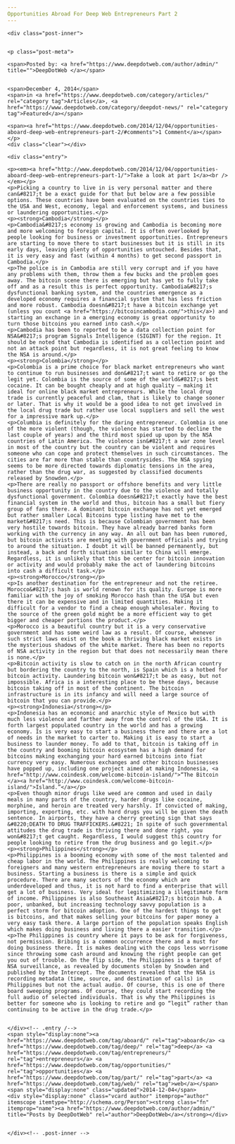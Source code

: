 ```yaml
---
Opportunities Abroad For Deep Web Entrepreneurs Part 2
---
```

<article class="post-listing post-7056 post type-post status-publish format-standard has-post-thumbnail hentry category-deepdot-news tag-aboard tag-deep tag-entrepreneurs tag-opportunities tag-part tag-web">
    
    <div class="post-inner">
    
    
    <p class="post-meta">
    
    <span>Posted by: <a href="https://www.deepdotweb.com/author/admin/" title="">DeepDotWeb </a></span>
    
    
    <span>December 4, 2014</span>
    <span>in <a href="https://www.deepdotweb.com/category/articles/" rel="category tag">Articles</a>, <a href="https://www.deepdotweb.com/category/deepdot-news/" rel="category tag">Featured</a></span>
    
    <span><a href="https://www.deepdotweb.com/2014/12/04/opportunities-aboard-deep-web-entrepreneurs-part-2/#comments">1 Comment</a></span>
    </p>
    <div class="clear"></div>
    
    <div class="entry">
    
    <p><em><a href="http://www.deepdotweb.com/2014/12/04/opportunities-aboard-deep-web-entrepreneurs-part-1/">Take a look at part 1</a><br />
    </em></p>
    <p>Picking a country to live in is very personal matter and there can&#8217;t be a exact guide for that but below are a few possible options. These countries have been evaluated on the countries ties to the USA and West, economy, legal and enforcement systems, and business or laundering opportunities.</p>
    <p><strong>Cambodia</strong></p>
    <p>Cambodia&#8217;s economy is growing and Cambodia is becoming more and more welcoming to foreign capital. It is often overlooked by people looking for business or investment opportunities. Entrepreneurs are starting to move there to start businesses but it is still in its early days, leaving plenty of opportunities untouched. Besides that, it is very easy and fast (within 4 months) to get second passport in Cambodia.</p>
    <p>The police is in Cambodia are still very corrupt and if you have any problems with them, throw them a few bucks and the problem goes away. The bitcoin scene there is emerging but has yet to fully take off and as a result this is perfect opportunity. Cambodia&#8217;s dysfunctional banking system, and the countries emergence as a developed economy requires a financial system that has less friction and more robust. Cambodia doesn&#8217;t have a bitcoin exchange yet (unless you count <a href="https://bitcoincambodia.com/">this</a>) and starting an exchange in a emerging economy is great opportunity to turn those bitcoins you earned into cash.</p>
    <p>Cambodia has been to reported to be a data collection point for NSA&#8217;s program Signals Intelligence (SIGINT) for the region. It should be noted that Cambodia is identified as a collection point and not an attack point but regardless, it is not great feeling to know the NSA is around.</p>
    <p><strong>Colombia</strong></p>
    <p>Colombia is a prime choice for black market entrepreneurs who want to continue to run businesses and don&#8217;t want to retire or go the legit yet. Colombia is the source of some of the world&#8217;s best cocaine. It can be bought cheaply and at high quality – making it ideal for online black market entrepreneurs. While the local drug trade is currently peaceful and clam, that is likely to change sooner or later. That is why it would be a good idea to not get involved in the local drug trade but rather use local suppliers and sell the west for a impressive mark up.</p>
    <p>Columbia is definitely for the daring entrepreneur. Colombia is one of the more violent (though, the violence has started to decline the last couple of years) and the third most spied up upon by the NSA countries of Latin America. The violence isn&#8217;t a war zone level in most of the country but the country can be violent and requires someone who can cope and protect themselves in such circumstances. The cities are far more than stable than countrysides. The NSA spying seems to be more directed towards diplomatic tensions in the area, rather than the drug war, as suggested by classified documents released by Snowden.</p>
    <p>There are really no passport or offshore benefits and very little business opportunity in the country due to the violence and totally dysfunctional government. Colombia doesn&#8217;t exactly have the best financial system in the world and thus, bitcoin has a small but fiery group of fans there. A dominant bitcoin exchange has not yet emerged but rather smaller Local Bitcoins type listing have met to the market&#8217;s need. This is because Colombian government has been very hostile towards bitcoin. They have already barred banks form working with the currency in any way. An all out ban has been rumored, but bitcoin activists are meeting with government officials and trying to around the situation. I doubt it will be banned permanently, but instead, a back and forth situation similar to China will emerge. Regardless, it is unlikely that this be center for bitcoin innovation or activity and would probably make the act of laundering bitcoins into cash a difficult task.</p>
    <p><strong>Morocco</strong></p>
    <p>Is another destination for the entrepreneur and not the retiree. Morocco&#8217;s hash is world renown for its quality. Europe is more familiar with the joy of smoking Morocco hash than the USA but even there it can be expensive and in limited quantities. Making it difficult for a vendor to find a cheap enough wholesaler. Moving to the source of the green gold might be a more efficient way to get bigger and cheaper portions the product.</p>
    <p>Morocco is a beautiful country but it is a very conservative government and has some weird law as a result. Of course, whenever such strict laws exist on the book a thriving black market exists in the mysterious shadows of the white market. There has been no reports of NSA activity in the region but that does not necessarily mean there is none.</p>
    <p>Bitcoin activity is slow to catch on in the north African country but bordering the country to the north, is Spain which is a hotbed for bitcoin activity. Laundering bitcoin won&#8217;t be as easy, but not impossible. Africa is a interesting place to be these days, because bitcoin taking off in most of the continent. The bitcoin infrastructure is in its infancy and will need a large source of bitcoin that you can provide.</p>
    <p><strong>Indonesia</strong></p>
    <p>Indonesia has an economic and anarchic style of Mexico but with much less violence and farther away from the control of the USA. It is forth largest populated country in the world and has a growing economy. Is is very easy to start a business there and there are a lot of needs in the market to carter to. Making it is easy to start a business to launder money. To add to that, bitcoin is taking off in the country and booming bitcoin ecosystem has a high demand for bitcoins making exchanging your hard earned bitcoins into fiat currency very easy. Numerous exchanges and other bitcoin businesses have popped up, including one project aimed at making Indonesia, <a href="http://www.coindesk.com/welcome-bitcoin-island/">“The Bitcoin </a><a href="http://www.coindesk.com/welcome-bitcoin-island/">Island.”</a></p>
    <p>Even though minor drugs like weed are common and used in daily meals in many parts of the country, harder drugs like cocaine, morphine, and heroin are treated very harshly. If convicted of making, importing, exporting, etc. with hard drugs you will be given the death sentence. In airports, they have a cherry greeting sign that says &#8220;DEATH TO DRUG TRAFFICKERS.&#8221; In spite of such governmental attitudes the drug trade is thriving there and done right, you won&#8217;t get caught. Regardless, I would suggest this country for people looking to retire from the drug business and go legit.</p>
    <p><strong>Philippines</strong></p>
    <p>Philippines is a booming economy with some of the most talented and cheap labor in the world. The Philippines is really welcoming to foreigners and many western entrepreneurs are moving there to start a business. Starting a business is there is a simple and quick procedure. There are many sectors of the economy which are underdeveloped and thus, it is not hard to find a enterprise that will get a lot of business. Very ideal for legitimizing a illegitimate form of income. Philippines is also Southeast Asia&#8217;s bitcoin hub. A poor, unbanked, but increasing technology savvy population is a perfect storm for bitcoin adoption. One of the hardest things to get is bitcoins, and that makes selling your bitcoins for paper money a very easy task there. A large portion of the population speaks English which makes doing business and living there a easier transition.</p>
    <p>The Philippines is country where it pays to be ask for forgiveness, not permission. Bribing is a common occurrence there and a must for doing business there. It is makes dealing with the cops less worrisome since throwing some cash around and knowing the right people can get you out of trouble. On the flip side, the Philippines is a target of NSA surveillance, as revealed by documents stolen by Snowden and published by the Intercept. The documents revealed that the NSA is recording metadata (time, source, and destination of calls) in Philippines but not the actual audio. Of course, this is one of there board sweeping programs. Of course, they could start recording the full audio of selected individuals. That is why the Philippines is better for someone who is looking to retire and go “legit” rather than continuing to be active in the drug trade.</p>
    
    
    </div><!-- .entry /-->
    <span style="display:none"><a href="https://www.deepdotweb.com/tag/aboard/" rel="tag">aboard</a> <a href="https://www.deepdotweb.com/tag/deep/" rel="tag">deep</a> <a href="https://www.deepdotweb.com/tag/entrepreneurs/" rel="tag">entrepreneurs</a> <a href="https://www.deepdotweb.com/tag/opportunities/" rel="tag">opportunities</a> <a href="https://www.deepdotweb.com/tag/part/" rel="tag">part</a> <a href="https://www.deepdotweb.com/tag/web/" rel="tag">web</a></span>				<span style="display:none" class="updated">2014-12-04</span>
    <div style="display:none" class="vcard author" itemprop="author" itemscope itemtype="http://schema.org/Person"><strong class="fn" itemprop="name"><a href="https://www.deepdotweb.com/author/admin/" title="Posts by DeepDotWeb" rel="author">DeepDotWeb</a></strong></div>
    
    
    </div><!-- .post-inner -->
</article><!-- .post-listing -->

